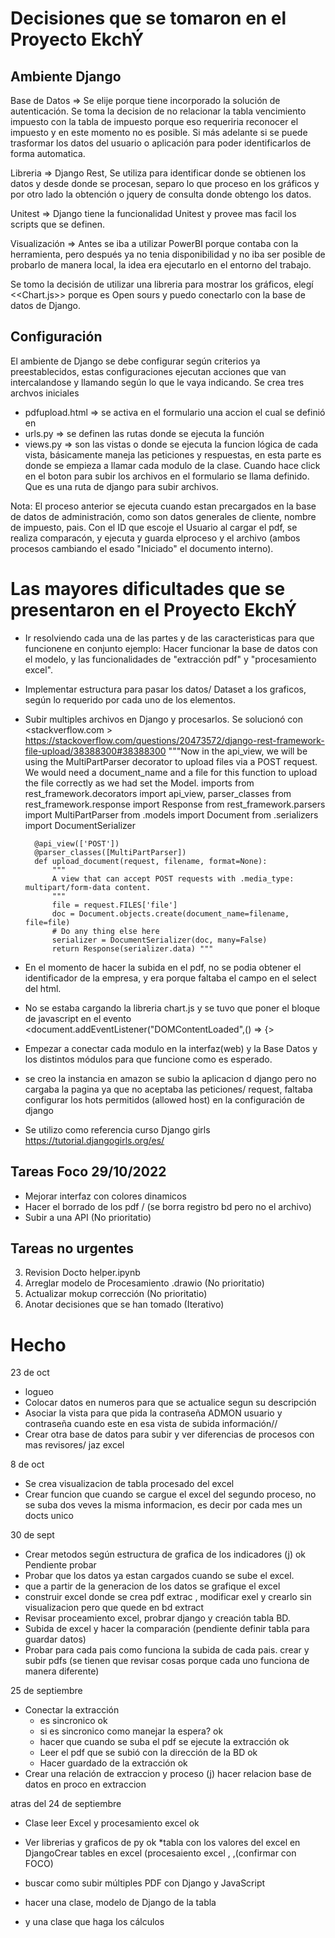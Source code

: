 # Decisiones que se tomaron en el Proyecto EkchÝ

## Ambiente Django

Base de Datos => Se elije porque tiene incorporado la solución de autenticación.
Se toma la decision de no relacionar la tabla vencimiento impuesto con la tabla de impuesto porque eso requeriria reconocer el impuesto y en este momento no es posible. Si más adelante si se puede trasformar los datos del usuario o aplicación para poder identificarlos de forma automatica.

Libreria => Django Rest, Se utiliza para identificar donde se obtienen los datos y desde donde se procesan, separo lo que proceso en los gráficos y por otro lado la obtención o jquery de consulta donde obtengo los datos.

Unitest => Django tiene la funcionalidad Unitest y provee mas facil los scripts que se definen.


Visualización => Antes se iba a utilizar PowerBI porque contaba con la herramienta, pero después ya no tenia disponibilidad y no iba ser posible de probarlo de manera local, la idea era ejecutarlo en el entorno del trabajo.

Se tomo la decisión de utilizar una libreria para mostrar los gráficos, elegí
 <<Chart.js>> porque es Open sours y puedo conectarlo con la base de datos de Django.
## Configuración
El ambiente de Django se debe configurar según criterios ya preestablecidos, estas configuraciones ejecutan acciones que van intercalandose y llamando según lo que le vaya indicando.
Se crea tres archvos iniciales
* pdfupload.html => se activa en el formulario una accion el cual se definió en <pdf-upload>
* urls.py => se definen las rutas donde se ejecuta la función <pdf-upload>
* views.py => son las vistas o donde se ejecuta la funcion lógica de cada vista, básicamente maneja las peticiones y respuestas, en esta parte es donde se empieza a llamar cada modulo de la clase.
Cuando hace click en el boton para subir los archivos en el formulario se llama <action> definido. Que es una ruta de django para subir archivos.

Nota: El proceso anterior se ejecuta cuando estan precargados en la base de datos de administración, como son datos generales de cliente, nombre de impuesto, pais. Con el ID que escoje el Usuario al cargar el pdf, se realiza comparacón, y ejecuta y guarda elproceso y el archivo (ambos procesos cambiando el esado "Iniciado" el documento interno).




# Las mayores dificultades que se presentaron en el Proyecto EkchÝ

* Ir resolviendo cada una de las partes y de las caracteristicas para que funcionene en conjunto ejemplo:
 Hacer funcionar la base de datos con el modelo, y las funcionalidades de "extracción pdf" y "procesamiento excel".

* Implementar estructura para pasar los datos/ Dataset a los graficos, según lo requerido por cada uno de los elementos.

* Subir multiples archivos en Django y procesarlos. Se solucionó con  <stackverflow.com > https://stackoverflow.com/questions/20473572/django-rest-framework-file-upload/38388300#38388300 """Now in the api_view, we will be using the MultiPartParser decorator to upload files via a POST request. We would need a document_name and a file for this function to upload the file correctly as we had set the Model.
        imports
        from rest_framework.decorators import api_view, parser_classes
        from rest_framework.response import Response
        from rest_framework.parsers import MultiPartParser
        from .models import Document
        from .serializers import DocumentSerializer

        @api_view(['POST'])
        @parser_classes([MultiPartParser])
        def upload_document(request, filename, format=None):
            """
            A view that can accept POST requests with .media_type: multipart/form-data content.
            """
            file = request.FILES['file']
            doc = Document.objects.create(document_name=filename, file=file)
            # Do any thing else here
            serializer = DocumentSerializer(doc, many=False)
            return Response(serializer.data) """

* En el momento de hacer la subida en el pdf, no se podia obtener el identificador de la empresa, y era porque faltaba el campo <name> en el select del html.

* No se estaba cargando la libreria chart.js y se tuvo que poner el bloque de javascript en el evento <document.addEventListener("DOMContentLoaded",() => {>


* Empezar a conectar cada modulo en la interfaz(web) y la Base Datos y los distintos módulos para que funcione como es esperado.
*  se creo la instancia en amazon se subio la aplicacion d django pero no cargaba la pagina ya que no aceptaba las peticiones/ request, faltaba configurar los hots permitidos (allowed host) en la configuración de django


* Se utilizo como referencia curso Django girls  https://tutorial.djangogirls.org/es/




## Tareas Foco 29/10/2022
* Mejorar interfaz con colores dinamicos
* Hacer el borrado de los pdf / (se borra registro bd pero no el archivo)
* Subir a una API (No prioritatio)


## Tareas no urgentes

3. Revision Docto helper.ipynb
4. Arreglar modelo de Procesamiento .drawio (No prioritatio)
5. Actualizar mokup corrección (No prioritatio)
6. Anotar decisiones que se han tomado (Iterativo)



# Hecho

23 de oct
* logueo
* Colocar datos en numeros para que se actualice segun su descripción
* Asociar la vista para que pida la contraseña ADMON usuario y contraseña cuando este en esa vista de subida información//
* Crear otra base de datos para subir y ver diferencias de procesos con mas revisores/ jaz excel

8 de oct
* Se crea visualizacion de tabla procesado del excel
* Crear funcion que cuando se cargue el excel del segundo proceso, no se suba dos veves la misma informacion, es decir por cada mes un docts unico

30 de sept
* Crear metodos según estructura de grafica de los indicadores (j) ok Pendiente probar
* Probar que los datos ya estan cargados cuando se sube el excel.
* que a partir de la generacion de los datos se grafique el excel
* construir excel donde se crea pdf extrac , modificar exel y crearlo sin visualizacion pero que quede en bd extract
* Revisar proceamiento excel, probrar django y creación tabla BD.
* Subida de excel y hacer la comparación (pendiente definir tabla para guardar datos)
* Probar para cada pais como funciona la subida de cada pais. crear y subir pdfs (se tienen que revisar cosas porque cada uno funciona de manera diferente)

25 de septiembre
* Conectar la extracción
    - es sincronico ok
    - si es sincronico como manejar la espera? ok
    - hacer que cuando se suba el pdf se ejecute la extracción ok
    - Leer el pdf que se subió con la dirección de la BD ok
    - Hacer guardado de la extracción ok
* Crear una relación de extraccion y proceso (j) hacer relacion base de datos en proco en extraccion

atras del 24 de septiembre

* Clase leer Excel y procesamiento excel ok
* Ver librerias y graficos de py ok
*tabla con los valores del excel en DjangoCrear tables en excel (procesaiento excel <proceso>, <indicadores>,<resultaldos>(confirmar con  FOCO)
* buscar como subir múltiples PDF con Django y JavaScript

* hacer una clase, modelo de Django de la tabla
* y una clase que haga los cálculos

